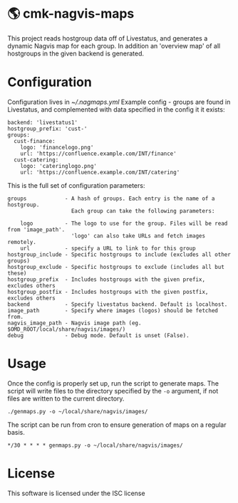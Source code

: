 :earth_americas: cmk-nagvis-maps
===============

This project reads hostgroup data off of Livestatus, and generates a dynamic Nagvis map for each group.
In addition an 'overview map' of all hostgroups in the given backend is generated.

Configuration
=============
Configuration lives in _~/.nagmaps.yml_
Example config - groups are found in Livestatus, and complemented with data specified in the config it it exists:

    backend: 'livestatus1'
    hostgroup_prefix: 'cust-'
    groups:
      cust-finance:
        logo: 'financelogo.png'
        url: 'https://confluence.example.com/INT/finance'
      cust-catering:
        logo: 'cateringlogo.png'
        url: 'https://confluence.example.com/INT/catering'


This is the full set of configuration parameters:

    groups            - A hash of groups. Each entry is the name of a hostgroup.
                        Each group can take the following parameters:
                        
        logo          - The logo to use for the group. Files will be read from 'image_path'.
                        'logo' can also take URLs and fetch images remotely.
        url           - specify a URL to link to for this group
    hostgroup_include - Specific hostgroups to include (excludes all other groups)
    hostgroup_exclude - Specific hostgroups to exclude (includes all but these)
    hostgroup_prefix  - Includes hostgroups with the given prefix, excludes others
    hostgroup_postfix - Includes hostgroups with the given postfix, excludes others
    backend           - Specify livestatus backend. Default is localhost.
    image_path        - Specify where images (logos) should be fetched from.
    nagvis_image_path - Nagvis image path (eg. $OMD_ROOT/local/share/nagvis/images/)
    debug             - Debug mode. Default is unset (False).


Usage
=====

Once the config is properly set up, run the script to generate maps.
The script will write files to the directory specified by the `-o` argument, if not files are written to the current directory.

    ./genmaps.py -o ~/local/share/nagvis/images/

The script can be run from cron to ensure generation of maps on a regular basis.

    */30 * * * * genmaps.py -o ~/local/share/nagvis/images/

License
=======

This software is licensed under the ISC license
